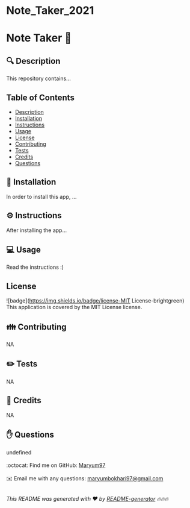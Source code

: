 # Note_Taker_2021
<h1 style="align: center;">Note Taker 👋</h1>

## 🔍 Description
This repository contains...

## Table of Contents
- [Description](#description)
- [Installation](#installation)
- [Instructions](#instructions)
- [Usage](#usage)
- [License](#license)
- [Contributing](#contributing)
- [Tests](#tests)
- [Credits](#credits)
- [Questions](#questions)

## 💾 Installation
In order to install this app, ...

## ⚙️ Instructions
After installing the app...

## 💻 Usage
Read the instructions :)

## License
![badge](https://img.shields.io/badge/license-MIT License-brightgreen)
<br />
This application is covered by the MIT License license. 

## 👪 Contributing
NA

## ✏️ Tests
NA


## 💐 Credits
NA


## ✋ Questions
undefined<br />
<br />
:octocat: Find me on GitHub: [Maryum97](https://github.com/Maryum97)<br />
<br />
✉️ Email me with any questions: maryumbokhari97@gmail.com<br /><br />

_This README was generated with ❤️ by [README-generator](https://github.com/jpd61/README-generator) 🔥🔥🔥_
  

